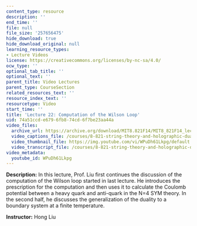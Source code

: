 ```yaml
---
content_type: resource
description: ''
end_time: ''
file: null
file_size: '257656475'
hide_download: true
hide_download_original: null
learning_resource_types:
- Lecture Videos
license: https://creativecommons.org/licenses/by-nc-sa/4.0/
ocw_type: ''
optional_tab_title: ''
optional_text: ''
parent_title: Video Lectures
parent_type: CourseSection
related_resources_text: ''
resource_index_text: ''
resourcetype: Video
start_time: ''
title: 'Lecture 22: Computation of the Wilson Loop'
uid: 74a51ccd-e679-6fb8-74cd-6f7be23aa44a
video_files:
  archive_url: https://archive.org/download/MIT8.821F14/MIT8_821F14_lec22_300k.mp4
  video_captions_file: /courses/8-821-string-theory-and-holographic-duality-fall-2014/6fa949a060005ebd937d417ba3c4848e_WPuDh61Lkpg.vtt
  video_thumbnail_file: https://img.youtube.com/vi/WPuDh61Lkpg/default.jpg
  video_transcript_file: /courses/8-821-string-theory-and-holographic-duality-fall-2014/6f7349b6511db6a72376ded9ad1652bf_WPuDh61Lkpg.pdf
video_metadata:
  youtube_id: WPuDh61Lkpg
---
```


**Description:** In this lecture, Prof. Liu first continues the discussion of the computation of the Wilson loop started in last lecture. He introduces the prescription for the computation and then uses it to calculate the Coulomb potential between a heavy quark and anti-quark in the N=4 SYM theory. In the second half, he discusses the generalization of the duality to a boundary system at a finite temperature.

**Instructor:** Hong Liu


